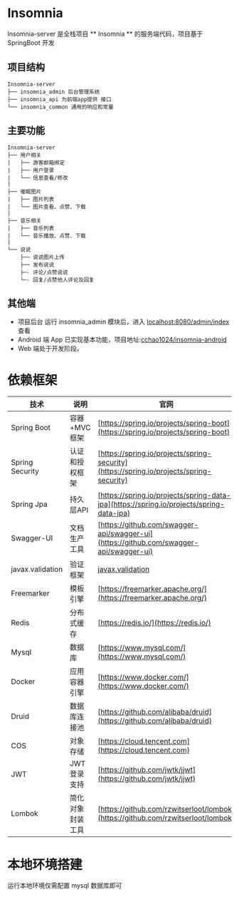 # Insomnia

Insomnia-server 是全栈项目 ** Insomnia ** 的服务端代码，项目基于 SpringBoot 开发

## 项目结构
```
Insomnia-server
├── insomnia_admin 后台管理系统
├── insomnia_api 为前端app提供 接口
└── insomnia_common 通用的响应和常量
```

## 主要功能
```
Insomnia-server
├── 用户相关
|   ├── 游客邮箱绑定
|   ├── 用户登录
|   └── 信息查看/修改
|
├── 催眠图片
|   ├── 图片列表
|   └── 图片查看、点赞、下载 
|
├── 音乐相关
|   ├── 音乐列表
|   └── 音乐播放、点赞、下载 
|
└── 说说
    ├── 说说图片上传  
    ├── 发布说说
    ├─- 评论/点赞说说
    └─- 回复/点赞他人评论及回复  
```

## 其他端
* 项目后台 运行 insomnia_admin 模块后，进入 [localhost:8080/admin/index](localhost:8080/admin/index) 查看
* Android 端 App 已实现基本功能，项目地址:[cchao1024/insomnia-android](https://github.com/cchao1024/insomnia-android)
* Web 端处于开发阶段。


# 依赖框架
技术 | 说明 | 官网
----|----|----
Spring Boot | 容器+MVC框架 | [https://spring.io/projects/spring-boot](https://spring.io/projects/spring-boot)
Spring Security | 认证和授权框架 | [https://spring.io/projects/spring-security](https://spring.io/projects/spring-security)
Spring Jpa | 持久层API | [https://spring.io/projects/spring-data-jpa](https://spring.io/projects/spring-data-jpa)
Swagger-UI | 文档生产工具 | [https://github.com/swagger-api/swagger-ui](https://github.com/swagger-api/swagger-ui)
javax.validation | 验证框架 | [javax.validation](https://docs.oracle.com/javaee/7/api/javax/validation/package-summary.html)
Freemarker | 模板引擎 | [https://freemarker.apache.org/](https://freemarker.apache.org/)
Redis | 分布式缓存 | [https://redis.io/](https://redis.io/)
Mysql | 数据库 | [https://www.mysql.com/](https://www.mysql.com/)
Docker | 应用容器引擎 | [https://www.docker.com/](https://www.docker.com/)
Druid | 数据库连接池 | [https://github.com/alibaba/druid](https://github.com/alibaba/druid)
COS | 对象存储 | [https://cloud.tencent.com](https://cloud.tencent.com)
JWT | JWT登录支持 | [https://github.com/jwtk/jjwt](https://github.com/jwtk/jjwt)
Lombok | 简化对象封装工具 | [https://github.com/rzwitserloot/lombok](https://github.com/rzwitserloot/lombok)

# 本地环境搭建
运行本地环境仅需配置 mysql 数据库即可

